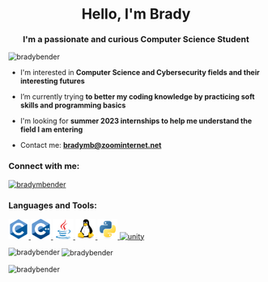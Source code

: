 <h1 align="center">Hello, I'm Brady</h1>
<h3 align="center">I'm a passionate and curious Computer Science Student</h3>

<p align="left"> <img src="https://komarev.com/ghpvc/?username=bradybender&label=Profile%20views&color=0e75b6&style=flat" alt="bradybender" /> </p>

- I'm interested in **Computer Science and Cybersecurity fields and their interesting futures**

- I’m currently trying **to better my coding knowledge by practicing soft skills and programming basics**

- I'm looking for **summer 2023 internships to help me understand the field I am entering**

- Contact me: **bradymb@zoominternet.net**

<h3 align="left">Connect with me:</h3>
<p align="left">
<a href="https://linkedin.com/in/bradymbender" target="blank"><img align="center" src="https://raw.githubusercontent.com/rahuldkjain/github-profile-readme-generator/master/src/images/icons/Social/linked-in-alt.svg" alt="bradymbender" height="30" width="40" /></a>
</p>

<h3 align="left">Languages and Tools:</h3>
<p align="left"> <a href="https://www.cprogramming.com/" target="_blank" rel="noreferrer"> <img src="https://raw.githubusercontent.com/devicons/devicon/master/icons/c/c-original.svg" alt="c" width="40" height="40"/> </a> <a href="https://www.w3schools.com/cpp/" target="_blank" rel="noreferrer"> <img src="https://raw.githubusercontent.com/devicons/devicon/master/icons/cplusplus/cplusplus-original.svg" alt="cplusplus" width="40" height="40"/> </a> <a href="https://www.java.com" target="_blank" rel="noreferrer"> <img src="https://raw.githubusercontent.com/devicons/devicon/master/icons/java/java-original.svg" alt="java" width="40" height="40"/> </a> <a href="https://www.linux.org/" target="_blank" rel="noreferrer"> <img src="https://raw.githubusercontent.com/devicons/devicon/master/icons/linux/linux-original.svg" alt="linux" width="40" height="40"/> </a> <a href="https://www.python.org" target="_blank" rel="noreferrer"> <img src="https://raw.githubusercontent.com/devicons/devicon/master/icons/python/python-original.svg" alt="python" width="40" height="40"/> </a> <a href="https://unity.com/" target="_blank" rel="noreferrer"> <img src="https://www.vectorlogo.zone/logos/unity3d/unity3d-icon.svg" alt="unity" width="40" height="40"/> </a> </p>

<p><img align="left" src="https://github-readme-stats.vercel.app/api/top-langs?username=bradybender&show_icons=true&locale=en&layout=compact" alt="bradybender" /></p>

<p>&nbsp;<img align="center" src="https://github-readme-stats.vercel.app/api?username=bradybender&show_icons=true&locale=en" alt="bradybender" /></p>

<p><img align="center" src="https://github-readme-streak-stats.herokuapp.com/?user=bradybender&" alt="bradybender" /></p>
